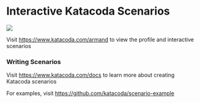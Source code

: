 # Interactive Katacoda Scenarios

[![](http://shields.katacoda.com/katacoda/armand/count.svg)](https://www.katacoda.com/armand "Get your profile on Katacoda.com")

Visit https://www.katacoda.com/armand to view the profile and interactive scenarios

### Writing Scenarios
Visit https://www.katacoda.com/docs to learn more about creating Katacoda scenarios

For examples, visit https://github.com/katacoda/scenario-example
